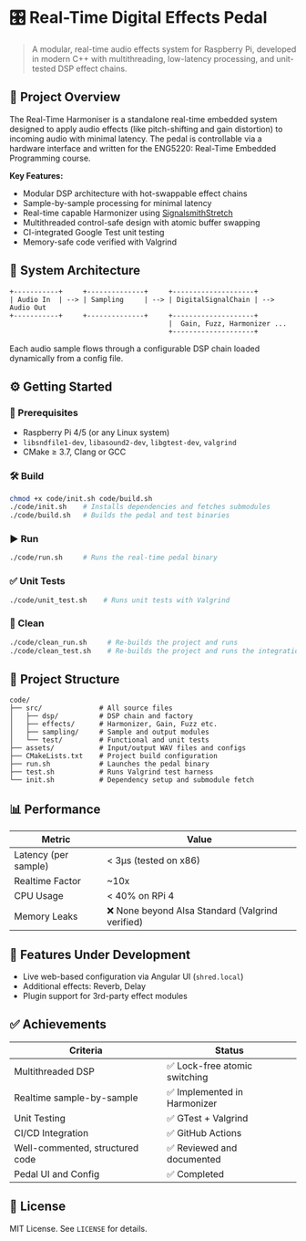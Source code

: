 # 🎛️ Real-Time Digital Effects Pedal

> A modular, real-time audio effects system for Raspberry Pi, developed in modern C++ with multithreading, low-latency processing, and unit-tested DSP effect chains.

## 📜 Project Overview

The Real-Time Harmoniser is a standalone real-time embedded system designed to apply audio effects (like pitch-shifting and gain distortion) to incoming audio with minimal latency. The pedal is controllable via a hardware interface and written for the ENG5220: Real-Time Embedded Programming course.

**Key Features:**
- Modular DSP architecture with hot-swappable effect chains
- Sample-by-sample processing for minimal latency
- Real-time capable Harmonizer using [SignalsmithStretch](https://github.com/Signalsmith-Audio/signalsmith-stretch)
- Multithreaded control-safe design with atomic buffer swapping
- CI-integrated Google Test unit testing
- Memory-safe code verified with Valgrind

## 🧩 System Architecture

```
+-----------+     +--------------+     +--------------------+
| Audio In  | --> | Sampling     | --> | DigitalSignalChain | --> Audio Out
+-----------+     +--------------+     +--------------------+
                                       |  Gain, Fuzz, Harmonizer ...
                                       +--------------------+
```

Each audio sample flows through a configurable DSP chain loaded dynamically from a config file.

## ⚙️ Getting Started

### 🔧 Prerequisites

- Raspberry Pi 4/5 (or any Linux system)
- `libsndfile1-dev`, `libasound2-dev`, `libgtest-dev`, `valgrind`
- CMake ≥ 3.7, Clang or GCC

### 🛠️ Build

```bash
chmod +x code/init.sh code/build.sh
./code/init.sh    # Installs dependencies and fetches submodules
./code/build.sh   # Builds the pedal and test binaries
```

### ▶️ Run

```bash
./code/run.sh     # Runs the real-time pedal binary
```

### ✅ Unit Tests

```bash
./code/unit_test.sh    # Runs unit tests with Valgrind
```

### 🧼 Clean

```bash
./code/clean_run.sh     # Re-builds the project and runs
./code/clean_test.sh    # Re-builds the project and runs the integration test
```

## 📂 Project Structure

```
code/
├── src/              # All source files
│   ├── dsp/          # DSP chain and factory
│   ├── effects/      # Harmonizer, Gain, Fuzz etc.
│   ├── sampling/     # Sample and output modules
│   └── test/         # Functional and unit tests
├── assets/           # Input/output WAV files and configs
├── CMakeLists.txt    # Project build configuration
├── run.sh            # Launches the pedal binary
├── test.sh           # Runs Valgrind test harness
└── init.sh           # Dependency setup and submodule fetch
```

## 📊 Performance

| Metric             | Value           |
|--------------------|-----------------|
| Latency (per sample) | < 3μs (tested on x86) |
| Realtime Factor    | ~10x            |
| CPU Usage          | < 40% on RPi 4  |
| Memory Leaks       | ❌ None beyond Alsa Standard (Valgrind verified) |

## 🔬 Features Under Development

- Live web-based configuration via Angular UI (`shred.local`)
- Additional effects: Reverb, Delay
- Plugin support for 3rd-party effect modules

## ✅ Achievements

| Criteria                         | Status       |
|----------------------------------|--------------|
| Multithreaded DSP                | ✅ Lock-free atomic switching |
| Realtime sample-by-sample       | ✅ Implemented in Harmonizer |
| Unit Testing                     | ✅ GTest + Valgrind |
| CI/CD Integration                | ✅ GitHub Actions |
| Well-commented, structured code | ✅ Reviewed and documented |
| Pedal UI and Config             | ✅ Completed |

## 📜 License

MIT License. See `LICENSE` for details.
